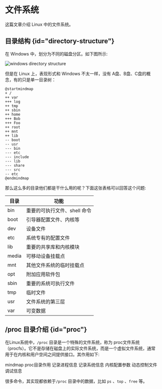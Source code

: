 # 文件系统 

这篇文章介绍 Linux 中的文件系统。

## 目录结构 {id="directory-structure"}

在 Windows 中，划分为不同的磁盘分区。如下图所示:

<img src="http://file-linker.oss-cn-hangzhou.aliyuncs.com/hivsZRIR8TLA4JfTnet6.png" alt="windows directory structure"/>

但是在 Linux 上，表现形式和 Windows 不太一样，没有 A盘、B盘、C盘的概念，有的只是单一目录树：

```plantuml
@startmindmap
+ /
++ var
+++ log
++ tmp
++ sbin
++ home
+++ Bob
+++ Foo
++ root
++ mnt
++ lib
-- boot
-- usr
--- bin
--- etc
--- include
--- lib
--- share
--- src
-- etc
@endmindmap
```

那么这么多的目录他们都是干什么用的呢？下面这张表格可以回答这个问题:

| 目录    | 功能                |
|-------|-------------------|
| bin   | 重要的可执行文件、shell 命令 |
| boot  | 引导器配置文件、内核等       |
| dev   | 设备文件              |
| etc   | 系统专有的配置文件         |
| lib   | 重要的共享库和内核模块       |
| media | 可移动设备挂载点          |
| mnt   | 其他文件系统的临时挂载点      |
| opt   | 附加应用软件包           |
| sbin  | 重要的系统可执行文件        |
| tmp   | 临时文件              |
| usr   | 文件系统的第三层          |
| var   | 可变数据              |

## /proc 目录介绍 {id="proc"}

在Linux系统中，`/proc` 目录是一个特殊的文件系统，称为 proc文件系统（procfs）。它不是存储在磁盘上的实际文件系统，而是一个虚拟文件系统，通常用于在内核和用户空间之间提供接口。其作用如下:

<code-block lang="mermaid">
mindmap
    proc目录作用
        记录进程信息
        记录系统信息
        内核配置参数
        动态控制文件
        调试信息
</code-block>

很多命令，其实现都依赖于`/proc` 目录中的数据，比如 `ps` 、`top` 、`free` 等。